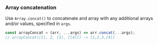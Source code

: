 ### Array concatenation

Use `Array.concat()` to concatenate and array with any additional arrays and/or values, specified in `args`.

```js
const arrayConcat = (arr, ...args) => arr.concat(...args);
// arrayConcat([1], 2, [3], [[4]]) -> [1,2,3,[4]]
```
